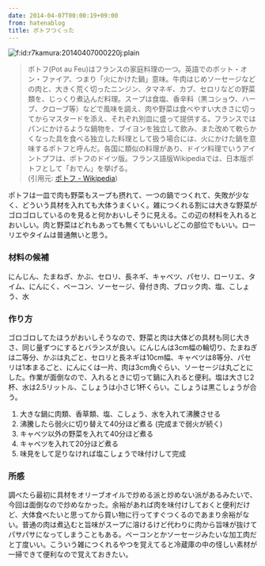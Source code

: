 ```yaml
---
date: 2014-04-07T00:00:19+09:00
from: hatenablog
title: ポトフつくった
---
```


<p><span itemscope itemtype="http://schema.org/Photograph"><img src="http://cdn-ak.f.st-hatena.com/images/fotolife/r/r7kamura/20140407/20140407000220.jpg" alt="f:id:r7kamura:20140407000220j:plain" title="f:id:r7kamura:20140407000220j:plain" class="hatena-fotolife" itemprop="image"></span></p>

<blockquote><p>ポトフ(Pot au Feu)はフランスの家庭料理の一つ。英語でのポット・オン・ファイア、つまり「火にかけた鍋」意味。牛肉はじめソーセージなどの肉と、大きく荒く切ったニンジン、タマネギ、カブ、セロリなどの野菜類を、じっくり煮込んだ料理。スープは食塩、香辛料（黒コショウ、ハーブ、クローブ等）などで風味を調え、肉や野菜は食べやすい大きさに切ってからマスタードを添え、それぞれ別皿に盛って提供する。フランスではパンにかけるような鍋物を、ブイヨンを独立して飲み、また改めて軟らかくなった具を食べる独立した料理として扱う場合には、火にかけた鍋を意味するポトフと呼んだ。各国に類似の料理があり、ドイツ料理でいうアイントプフは、ポトフのドイツ版。フランス語版Wikipediaでは、日本版ポトフとして「おでん」を挙げる。<br>
(引用元: <a href="http://ja.wikipedia.org/wiki/%E3%83%9D%E3%83%88%E3%83%95">ポトフ - Wikipedia</a>)</p></blockquote>

<p>ポトフは一皿で肉も野菜もスープも摂れて、一つの鍋でつくれて、失敗が少なく、どういう具材を入れても大体うまくいく。雑につくれる割には大きな野菜がゴロゴロしているのを見ると何かおいしそうに見える。この辺の材料を入れるとおいしい。肉と野菜はどれもあっても無くてもいいしどこの部位でもいい。ローリエやタイムは普通無いと思う。</p>

<h3>材料の候補</h3>

<p>にんじん、たまねぎ、かぶ、セロリ、長ネギ、キャベツ、パセリ、ローリエ、タイム、にんにく、ベーコン、ソーセージ、骨付き肉、ブロック肉、塩、こしょう、水</p>

<h3>作り方</h3>

<p>ゴロゴロしてたほうがおいしそうなので、野菜と肉は大体どの具材も同じ大きさ、同じ量ずつにするとバランスが良い。にんじんは3cm幅の輪切り、たまねぎは二等分、かぶは丸ごと、セロリと長ネギは10cm幅、キャベツは8等分、パセリは1本まるごと、にんにくは一片、肉は3cm角ぐらい、ソーセージは丸ごとにした。作業が面倒なので、入れるときに切って鍋に入れると便利。塩は大さじ2杯、水は2.5リットル、こしょうは小さじ1杯くらい。こしょうは黒こしょうが合う。</p>

<ol>
<li>大きな鍋に肉類、香草類、塩、こしょう、水を入れて沸騰させる</li>
<li>沸騰したら弱火に切り替えて40分ほど煮る (完成まで弱火が続く)</li>
<li>キャベツ以外の野菜を入れて40分ほど煮る</li>
<li>キャベツを入れて20分ほど煮る</li>
<li>味見をして足りなければ塩こしょうで味付けして完成</li>
</ol>


<h3>所感</h3>

<p>調べたら最初に具材をオリーブオイルで炒める派と炒めない派があるみたいで、今回は面倒なので炒めなかった。余裕があれば肉を味付けしておくと便利だけど、大体食べたいと思ってから買い物に行ってすぐつくるのであまり余裕がない。普通の肉は煮込むと旨味がスープに溶けるけど代わりに肉から旨味が抜けてパサパサになってしまうこともある。ベーコンとかソーセージみたいな加工肉だと丁度いい。こういう雑につくれるやつを覚えてると冷蔵庫の中の怪しい素材が一掃できて便利なので覚えておきたい。</p>

